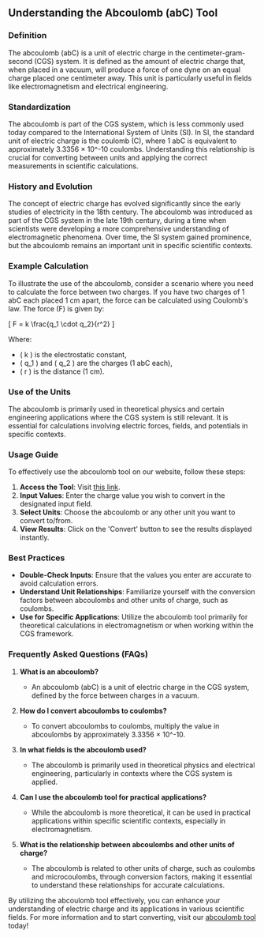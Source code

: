 ## Understanding the Abcoulomb (abC) Tool

### Definition
The abcoulomb (abC) is a unit of electric charge in the centimeter-gram-second (CGS) system. It is defined as the amount of electric charge that, when placed in a vacuum, will produce a force of one dyne on an equal charge placed one centimeter away. This unit is particularly useful in fields like electromagnetism and electrical engineering.

### Standardization
The abcoulomb is part of the CGS system, which is less commonly used today compared to the International System of Units (SI). In SI, the standard unit of electric charge is the coulomb (C), where 1 abC is equivalent to approximately 3.3356 × 10^-10 coulombs. Understanding this relationship is crucial for converting between units and applying the correct measurements in scientific calculations.

### History and Evolution
The concept of electric charge has evolved significantly since the early studies of electricity in the 18th century. The abcoulomb was introduced as part of the CGS system in the late 19th century, during a time when scientists were developing a more comprehensive understanding of electromagnetic phenomena. Over time, the SI system gained prominence, but the abcoulomb remains an important unit in specific scientific contexts.

### Example Calculation
To illustrate the use of the abcoulomb, consider a scenario where you need to calculate the force between two charges. If you have two charges of 1 abC each placed 1 cm apart, the force can be calculated using Coulomb's law. The force (F) is given by:

\[ F = k \frac{q_1 \cdot q_2}{r^2} \]

Where:
- \( k \) is the electrostatic constant,
- \( q_1 \) and \( q_2 \) are the charges (1 abC each),
- \( r \) is the distance (1 cm).

### Use of the Units
The abcoulomb is primarily used in theoretical physics and certain engineering applications where the CGS system is still relevant. It is essential for calculations involving electric forces, fields, and potentials in specific contexts.

### Usage Guide
To effectively use the abcoulomb tool on our website, follow these steps:
1. **Access the Tool**: Visit [this link](https://www.inayam.co/unit-converter/electric_charge).
2. **Input Values**: Enter the charge value you wish to convert in the designated input field.
3. **Select Units**: Choose the abcoulomb or any other unit you want to convert to/from.
4. **View Results**: Click on the 'Convert' button to see the results displayed instantly.

### Best Practices
- **Double-Check Inputs**: Ensure that the values you enter are accurate to avoid calculation errors.
- **Understand Unit Relationships**: Familiarize yourself with the conversion factors between abcoulombs and other units of charge, such as coulombs.
- **Use for Specific Applications**: Utilize the abcoulomb tool primarily for theoretical calculations in electromagnetism or when working within the CGS framework.

### Frequently Asked Questions (FAQs)

1. **What is an abcoulomb?**
   - An abcoulomb (abC) is a unit of electric charge in the CGS system, defined by the force between charges in a vacuum.

2. **How do I convert abcoulombs to coulombs?**
   - To convert abcoulombs to coulombs, multiply the value in abcoulombs by approximately 3.3356 × 10^-10.

3. **In what fields is the abcoulomb used?**
   - The abcoulomb is primarily used in theoretical physics and electrical engineering, particularly in contexts where the CGS system is applied.

4. **Can I use the abcoulomb tool for practical applications?**
   - While the abcoulomb is more theoretical, it can be used in practical applications within specific scientific contexts, especially in electromagnetism.

5. **What is the relationship between abcoulombs and other units of charge?**
   - The abcoulomb is related to other units of charge, such as coulombs and microcoulombs, through conversion factors, making it essential to understand these relationships for accurate calculations.

By utilizing the abcoulomb tool effectively, you can enhance your understanding of electric charge and its applications in various scientific fields. For more information and to start converting, visit our [abcoulomb tool](https://www.inayam.co/unit-converter/electric_charge) today!